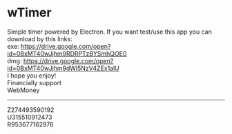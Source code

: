 # wTimer
Simple timer powered by Electron.
If you  want test/use this app you can download by this links:<br>
    exe: https://drive.google.com/open?id=0BxMT40wJjhm9RDRPTzBYSmhQOE0<br>
    dmg: https://drive.google.com/open?id=0BxMT40wJjhm9dWl5NzV4ZEx1alU<br>
I hope you enjoy!<br>
Financially support<br>
  WebMoney<br><hr>
  Z274493590192<br>
  U315510912473<br>
  R953677162976
